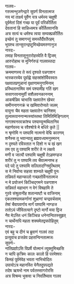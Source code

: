 गालवः-  
गरुत्मन्भुजगेन्द्रारे सुपर्ण विनतात्मज  
नय मां तार्क्ष्य पूर्वेण यत्र धर्मस्य चक्षुषी  
पूर्वमेतां दिशं गच्छ या पूर्वं परिकीर्तिता  
देवतानां हि सान्निध्यमत्र कीर्तितवानसि  
अत्र सत्यं च धर्मश्च त्वया सम्यक्प्रकीर्तितः  
इच्छेयं तु समागन्तुं समस्तैर्दैवतैरहम्  
भूयश्च तान्सुरान्द्रष्टुमिच्छेयमरुणानुज  
नारदः-  
तमाह विनतासूनुरारोहस्वेति वै द्विजम्  
आरुरोहाथ स मुनिर्गरुडं गालवस्तदा  
गालवः-  
क्रममाणस्य ते रूपं दृश्यते पन्नगाशन  
भास्करस्येव पूर्वाह्णे सहस्रांशोर्विवस्वतः  
पक्षवातप्रणुन्नानां वृक्षाणामनुगामिनाम्  
प्रस्थितानामिव समं पश्यामीह गतिं खग  
ससागरवनामुर्वी सशैलवनकाननाम्  
आकर्षन्निव चाभासि पक्षवातेन खेचर  
समीननागनक्रं च खमिवारोप्यते जलम्  
वायुना चैव महता पक्षवातेन चानिशम्  
तुल्यरूपाननान्मत्स्यांस्तथा तिमितिमिङ्गिलान्  
नागाश्वनरवक्रांश्च पश्याम्युन्मथितानिव  
महार्णवस्य च रवैश्श्रोत्रे मे बधिरे कृते ||  
न श्रृणोमि न पश्यामि नात्मनो वेद्मि कारणम्  
शनैस्स तु भवान्यातु ब्रह्मवध्यामनुस्मरन्  
न दृश्यते रविस्तात न दिशो न च खं खग  
तम एव तु पश्यामि शरीरं ते न लक्षये  
मणी व जात्यौ पश्यामि चक्षुषी तेऽहमण्डज  
शरीरं तु न पश्यामि तव चैवात्मनश्च ह  
पदे पदे तु पश्यामि सलिलादग्निमुत्थितम्  
स मे निर्वाप्य सहसा शाम्यते चक्षुषी पुनः  
तन्निवर्त महान्कालो गच्छतोर्विनतात्मज  
न मे प्रयोजनं किञ्चिद्गमने पन्नगाशन  
सन्निवर्त महाभाग न वेगं विषहामि ते  
गुरवे संश्रुतानीह शतान्यष्टौ च वाजिनाम्  
एकतश्श्यामकर्णानां शुभ्राणां चन्द्रवर्चसाम्  
तेषां चैवापवर्गाय मार्गं पश्यामि नाण्डज  
ततोऽयं जीवितत्यागे दृष्टो मार्गो मया द्विज  
नैव मेऽस्ति धनं किञ्चिन्न धनेनान्वितस्सुहृत्  
न चार्थेनापि महता शक्यमेतद्व्यपोहितुम्  
नारदः-  
एवं बहु च दीनं च ब्रुवाणं गालवं तदा  
प्रत्युवाच व्रजन्नेव प्रहसन्विनतात्मजः  
सुपर्णः-  
नातिप्रज्ञोऽसि विप्रर्षे योत्मानं त्युक्तुमिच्छसि  
न चापि कृत्रिमः कालः कालो हि परमेश्वरः  
किमहं पूर्वमेवेह भवता नाभिचोदितः  
उपायोऽत्र महानस्ति येनैतदुपपद्यते  
तदेष ऋषभो नाम पर्वतस्सागरोरसि  
अत्र विश्रम्य भुक्त्वा च निवर्तिष्याव गालव  
